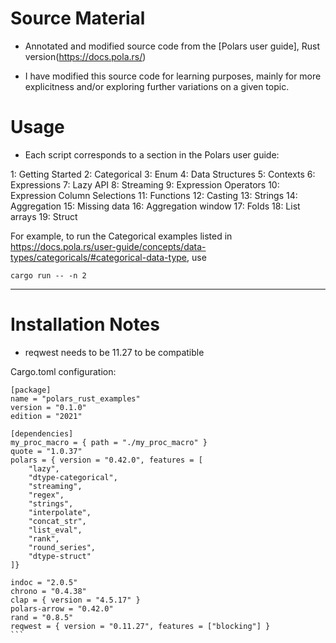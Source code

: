 

# Source Material

* Annotated and modified source code from the [Polars user guide], Rust version(https://docs.pola.rs/)

* I have modified this source code for learning purposes, mainly for more explicitness and/or exploring further variations on a given topic.


# Usage

* Each script corresponds to a section in the Polars user guide:

1: Getting Started
2: Categorical
3: Enum
4: Data Structures
5: Contexts
6: Expressions
7: Lazy API
8: Streaming
9: Expression Operators
10: Expression Column Selections
11: Functions
12: Casting
13: Strings
14: Aggregation 
15: Missing data
16: Aggregation window
17: Folds
18: List arrays
19: Struct


For example, to run the Categorical examples listed in https://docs.pola.rs/user-guide/concepts/data-types/categoricals/#categorical-data-type, use 

```
cargo run -- -n 2
```

---

# Installation Notes

* reqwest needs to be 11.27 to be compatible


Cargo.toml configuration:

````
[package]
name = "polars_rust_examples"
version = "0.1.0"
edition = "2021"

[dependencies]
my_proc_macro = { path = "./my_proc_macro" }
quote = "1.0.37"
polars = { version = "0.42.0", features = [
	"lazy",
	"dtype-categorical",
	"streaming",
	"regex",
	"strings",
	"interpolate",
	"concat_str",
	"list_eval",
	"rank",
	"round_series",
	"dtype-struct"
]}

indoc = "2.0.5"
chrono = "0.4.38"
clap = { version = "4.5.17" }
polars-arrow = "0.42.0"
rand = "0.8.5"
reqwest = { version = "0.11.27", features = ["blocking"] }
```
